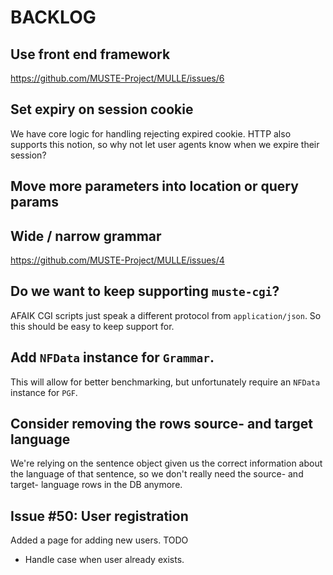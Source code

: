 BACKLOG
=======

Use front end framework
---

https://github.com/MUSTE-Project/MULLE/issues/6

Set expiry on session cookie
---

We have core logic for handling rejecting expired cookie.  HTTP also
supports this notion, so why not let user agents know when we expire
their session?

Move more parameters into location or query params
---

Wide / narrow grammar
---

https://github.com/MUSTE-Project/MULLE/issues/4

Do we want to keep supporting `muste-cgi`?
---

AFAIK CGI scripts just speak a different protocol from
`application/json`.  So this should be easy to keep support for.

Add `NFData` instance for `Grammar`.
---

This will allow for better benchmarking, but unfortunately require an
`NFData` instance for `PGF`.

Consider removing the rows source- and target language
---

We're relying on the sentence object given us the correct information
about the language of that sentence, so we don't really need the
source- and target- language rows in the DB anymore.

Issue #50: User registration
---

Added a page for adding new users. TODO

* Handle case when user already exists.

